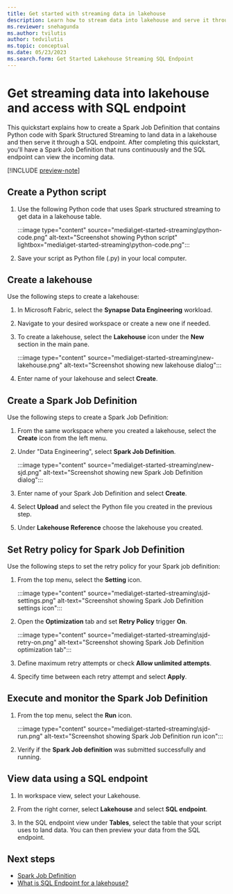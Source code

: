 ```yaml
---
title: Get started with streaming data in lakehouse
description: Learn how to stream data into lakehouse and serve it through SQL endpoint.
ms.reviewer: snehagunda
ms.author: tvilutis
author: tedvilutis
ms.topic: conceptual
ms.date: 05/23/2023
ms.search.form: Get Started Lakehouse Streaming SQL Endpoint
---
```


# Get streaming data into lakehouse and access with SQL endpoint

This quickstart explains how to create a Spark Job Definition that contains Python code with Spark Structured Streaming to land data in a lakehouse and then serve it through a SQL endpoint. After completing this quickstart, you'll have a Spark Job Definition that runs continuously and the SQL endpoint can view the incoming data.

[!INCLUDE [preview-note](../includes/preview-note.md)]

## Create a Python script

1. Use the following Python code that uses Spark structured streaming to get data in a lakehouse table.

   :::image type="content" source="media\get-started-streaming\python-code.png" alt-text="Screenshot showing Python script" lightbox="media\get-started-streaming\python-code.png":::

1. Save your script as Python file (.py) in your local computer.

## Create a lakehouse

Use the following steps to create a lakehouse:

1. In Microsoft Fabric, select the **Synapse Data Engineering** workload.

1. Navigate to your desired workspace or create a new one if needed.

1. To create a lakehouse, select the **Lakehouse** icon under the **New** section in the main pane.

   :::image type="content" source="media\get-started-streaming\new-lakehouse.png" alt-text="Screenshot showing new lakehouse dialog":::

1. Enter name of your lakehouse and select **Create**.

## Create a Spark Job Definition

Use the following steps to create a Spark Job Definition:

1. From the same workspace where you created a lakehouse, select the **Create** icon from the left menu.

1. Under "Data Engineering", select **Spark Job Definition**.

   :::image type="content" source="media\get-started-streaming\new-sjd.png" alt-text="Screenshot showing new Spark Job Definition dialog":::

1. Enter name of your Spark Job Definition and select **Create**.

1. Select **Upload** and select the Python file you created in the previous step.

1. Under **Lakehouse Reference** choose the lakehouse you created.

## Set Retry policy for Spark Job Definition

Use the following steps to set the retry policy for your Spark job definition:

1. From the top menu, select the **Setting** icon.

   :::image type="content" source="media\get-started-streaming\sjd-settings.png" alt-text="Screenshot showing Spark Job Definition settings icon":::

1. Open the **Optimization** tab and set **Retry Policy** trigger **On**.

   :::image type="content" source="media\get-started-streaming\sjd-retry-on.png" alt-text="Screenshot showing Spark Job Definition optimization tab":::

1. Define maximum retry attempts or check **Allow unlimited attempts**.

1. Specify time between each retry attempt and select **Apply**.

## Execute and monitor the Spark Job Definition

1. From the top menu, select the **Run** icon.

   :::image type="content" source="media\get-started-streaming\sjd-run.png" alt-text="Screenshot showing Spark Job Definition run icon":::

1. Verify if the **Spark Job definition** was submitted successfully and running.

## View data using a SQL endpoint

1. In workspace view, select your Lakehouse.

1. From the right corner, select **Lakehouse** and select **SQL endpoint**.

1. In the SQL endpoint view under **Tables**, select the table that your script uses to land data. You can then preview your data from the SQL endpoint.

## Next steps

- [Spark Job Definition](spark-job-definition.md)
- [What is SQL Endpoint for a lakehouse?](lakehouse-sql-endpoint.md)

